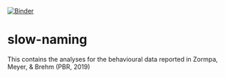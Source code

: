 [![Binder](https://mybinder.org/badge_logo.svg)](https://mybinder.org/v2/gh/eirini-zormpa/slow-naming/master?urlpath=rstudio)

# slow-naming
This contains the analyses for the behavioural data reported in Zormpa, Meyer, &amp; Brehm (PBR, 2019)
